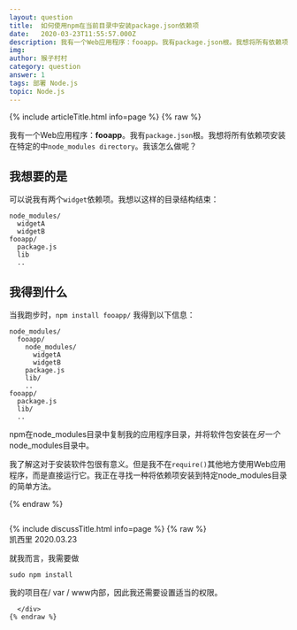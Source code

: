 ```yaml
---
layout: question
title:  如何使用npm在当前目录中安装package.json依赖项
date:   2020-03-23T11:55:57.000Z
description: 我有一个Web应用程序：fooapp。我有package.json根。我想将所有依赖项安装在特定的中node_modules directory。我该怎么...
img: 
author: 猴子村村
category: question
answer: 1
tags: 部署 Node.js
topic: Node.js
---
```

<div class="article-root">
  <div class="article">
    {% include articleTitle.html info=page %}
    {% raw %}
    <div class="article-content"><p><font style="vertical-align: inherit;"><font style="vertical-align: inherit;">我有一个Web应用程序：</font></font><strong><font style="vertical-align: inherit;"><font style="vertical-align: inherit;">fooapp</font></font></strong><font style="vertical-align: inherit;"><font style="vertical-align: inherit;">。</font><font style="vertical-align: inherit;">我有</font></font><code>package.json</code><font style="vertical-align: inherit;"><font style="vertical-align: inherit;">根。</font><font style="vertical-align: inherit;">我想将所有依赖项安装在特定的中</font></font><code>node_modules directory</code><font style="vertical-align: inherit;"><font style="vertical-align: inherit;">。</font><font style="vertical-align: inherit;">我该怎么做呢？</font></font></p>

<h2><font style="vertical-align: inherit;"><font style="vertical-align: inherit;">我想要的是</font></font></h2>

<p><font style="vertical-align: inherit;"><font style="vertical-align: inherit;">可以说我有两个</font></font><code>widget</code><font style="vertical-align: inherit;"><font style="vertical-align: inherit;">依赖项。</font><font style="vertical-align: inherit;">我想以这样的目录结构结束：</font></font></p>

<pre><code>node_modules/<font></font>
  widgetA<font></font>
  widgetB<font></font>
fooapp/<font></font>
  package.js<font></font>
  lib<font></font>
  ..<font></font>
</code></pre>

<h2><font style="vertical-align: inherit;"><font style="vertical-align: inherit;">我得到什么</font></font></h2>

<p><font style="vertical-align: inherit;"><font style="vertical-align: inherit;">当我跑步时，</font></font><code>npm install fooapp/</code><font style="vertical-align: inherit;"><font style="vertical-align: inherit;">  我得到以下信息：</font></font></p>

<pre><code>node_modules/<font></font>
  fooapp/<font></font>
    node_modules/<font></font>
      widgetA<font></font>
      widgetB<font></font>
    package.js<font></font>
    lib/<font></font>
    ..<font></font>
fooapp/<font></font>
  package.js<font></font>
  lib/<font></font>
  ..<font></font>
</code></pre>

<p><font style="vertical-align: inherit;"><font style="vertical-align: inherit;">npm在node_modules目录中复制我的应用程序目录，并将软件包安装在</font></font><em><font style="vertical-align: inherit;"><font style="vertical-align: inherit;">另一个</font></font></em><font style="vertical-align: inherit;"><font style="vertical-align: inherit;"> node_modules目录中。</font></font></p>

<p><font style="vertical-align: inherit;"><font style="vertical-align: inherit;">我了解这对于安装软件包很有意义。</font><font style="vertical-align: inherit;">但是我不在</font></font><code>require()</code><font style="vertical-align: inherit;"><font style="vertical-align: inherit;">其他地方使用Web应用程序，而是直接运行它。</font><font style="vertical-align: inherit;">我正在寻找一种将依赖项安装到特定node_modules目录的简单方法。</font></font></p></div>
    {% endraw %}
  </div>
  <p style="height: 0;width:0;overflow: hidden;"> 第3000篇《如何使用npm在当前目录中安装package.json依赖项》来自Winter(https://github.com/aiyld/aiyld.github.io)的站点</p>
  <div class="discuss-wrapper">
    {% include discussTitle.html info=page %}
    {% raw %}
    <div class="discuss-item">
        <div class="discuss-parent">
          <div class="discuss-meta">
            <span class="discuss-user">凯西里</span>
            <span class="discuss-time">2020.03.23</span>
          </div>
          <div class="discuss-comment"><p><font style="vertical-align: inherit;"><font style="vertical-align: inherit;">就我而言，我需要做 </font></font></p>

<pre><code>sudo npm install  
</code></pre>

<p><font style="vertical-align: inherit;"><font style="vertical-align: inherit;">我的项目在/ var / www内部，因此我还需要设置适当的权限。</font></font></p></div>
        </div>
        
      </div>
    {% endraw %}
  </div>
<div>
